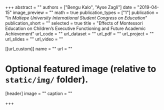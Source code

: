 +++
abstract = ""
authors = ["Bengu Kalo", "Ayse Zagli"]
date = "2019-04-15"
image_preview = ""
math = true
publication_types = ["1"]
publication = "In *Maltepe University International Student Congress on Education*"
publication_short = ""
selected = true
title = "Effects of Montessori Education on Children’s Executive Functioning and Future
Academic Achievement"
url_code = ""
url_dataset = ""
url_pdf = ""
url_project = ""
url_slides = ""
url_video = ""

[[url_custom]]
name = ""
url = ""

# Optional featured image (relative to `static/img/` folder).
[header]
image = ""
caption = ""

+++
